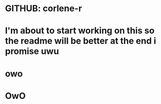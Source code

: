 # GITHUB: corlene-r
#
# I'm about to start working on this so the readme will be better at the end i promise uwu
# owo
#
# OwO